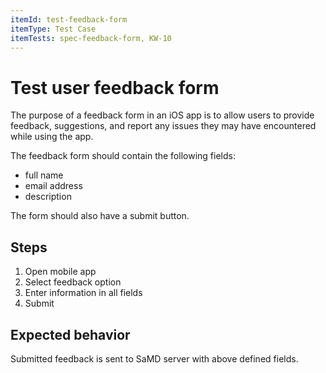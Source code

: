 ```yaml
---
itemId: test-feedback-form
itemType: Test Case
itemTests: spec-feedback-form, KW-10
---
```


# Test user feedback form

The purpose of a feedback form in an iOS app is to allow users to provide feedback, suggestions, and report any issues they may have encountered while using the app.

The feedback form should contain the following fields:

- full name
- email address
- description

The form should also have a submit button.

## Steps

1. Open mobile app
2. Select feedback option
3. Enter information in all fields
4. Submit

## Expected behavior

Submitted feedback is sent to SaMD server with above defined fields. 


